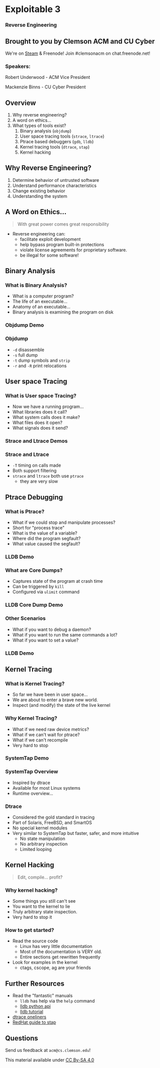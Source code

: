 # Exploitable 3
### Reverse Engineering


## Brought to you by Clemson ACM and CU Cyber

We're on [Steam](http://steamcommunity.com/groups/clemsonacm) &
Freenode! Join #clemsonacm on chat.freenode.net!

### Speakers:

Robert Underwood - ACM Vice President

Mackenzie Binns - CU Cyber President



## Overview

1. Why reverse engineering?
2. A word on ethics...
3. What types of tools exist?
	1. Binary analysis (`objdump`)
	2. User space tracing tools (`strace`, `ltrace`)
	3. Ptrace based debuggers (`gdb`, `lldb`)
	4. Kernel tracing tools (`dtrace`, `stap`)
	5. Kernel hacking



## Why Reverse Engineering?

1.	Determine behavior of untrusted software
2.	Understand performance characteristics
3.	Change existing behavior
4.	Understanding the system


## A Word on Ethics...

>	With great power comes great responsibility

+	Reverse engineering can:
	+	facilitate exploit development
	+	help bypass program built-in protections
	+	violate license agreements for proprietary software.
	+	be illegal for some software!



## Binary Analysis


### What is Binary Analysis?

+	What is a computer program?
+	The life of an executable...
+	Anatomy of an executable...
+	Binary analysis is examining the program on disk


### Objdump Demo


### Objdump

+	`-d` disassemble
+	`-s` full dump
+	`-t` dump symbols and `strip`
+	`-r` and `-R` print relocations



## User space Tracing


### What is User space Tracing?

+	Now we have a running program...
+	What libraries does it call?
+	What system calls does it make?
+	What files does it open?
+	What signals does it send?


### Strace and Ltrace Demos


### Strace and Ltrace

+	`-T` timing on calls made
+	Both support filtering
+	`strace` and `ltrace` both use `ptrace`
	+	they are very slow



## Ptrace Debugging


### What is Ptrace?

+	What if we could stop and manipulate processes?
+	Short for "process trace"
+	What is the value of a variable?
+	Where did the program segfault?
+	What value caused the segfault?


### LLDB Demo


### What are Core Dumps?

+	Captures state of the program at crash time
+	Can be triggered by `kill`
+	Configured via `ulimit` command


### LLDB Core Dump Demo


### Other Scenarios

+	What if you want to debug a daemon?
+	What if you want to run the same commands a lot?
+	What if you want to set a value?


### LLDB Demo



## Kernel Tracing


### What is Kernel Tracing?

+	So far we have been in user space...
+	We are about to enter a brave new world.
+	Inspect (and modify) the state of the live kernel


### Why Kernel Tracing?

+	What if we need raw device metrics?
+	What if we can't wait for ptrace?
+	What if we can't recompile
+	Very hard to stop


### SystemTap Demo


### SystemTap Overview

+	Inspired by dtrace
+	Available for most Linux systems
+	Runtime overview...


### Dtrace

+	Considered the gold standard in tracing
+	Part of Solaris, FreeBSD, and SmartOS
+	No special kernel modules
+	Very similar to SystemTap but faster, safer, and more intuitive
	+	No state manipulation
	+	No arbitrary inspection
	+	Limited looping



## Kernel Hacking

> Edit, compile... profit?


### Why kernel hacking?

+	Some things you still can't see
+	You want to the kernel to lie
+	Truly arbitrary state inspection.
+	Very hard to stop it


### How to get started?

+	Read the source code
	+	Linux has very little documentation
	+	Most of the documentation is VERY old.
	+	Entire sections get rewritten frequently
+	Look for examples in the kernel
	+	ctags, cscope, ag are your friends



## Further Resources

+	Read the "fantastic" manuals
	+	`lldb` has help via the `help` command
	+	[lldb python api][lldb_api]
	+	[lldb tutorial][lldb]
+	[dtrace oneliners][dtrace]
+	[RedHat guide to stap][systemtap]

[dtrace]: http://wiki.freebsd.org/Dtrace/One-Liners
[systemtap]: https://access.redhat.com/documentation/en-US/Red_Hat_Enterprise_Linux/6/html/SystemTap_Beginners_Guide/index.html
[lldb]: https://www.objc.io/issues/19-debugging/lldb-debugging/
[lldb_api]: http://lldb.llvm.org/python_reference/index.html


## Questions

Send us feedback at `acm@cs.clemson.edu`!

This material available under [CC By-SA 4.0](http://creativecommons.org/licenses/by-sa/4.0/)
